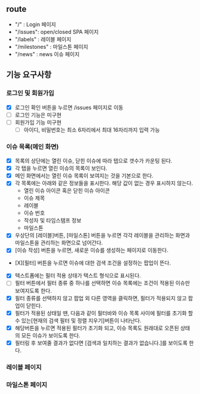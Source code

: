 ## route
- "/" : Login 페이지
- "/issues": open/closed SPA 페이지
- "/labels" : 레이블 페이지
- "/milestones" : 마일스톤 페이지
- "/news" : news 이슈 페이지

## 기능 요구사항

### 로그인 및 회원가입
- [X] 로그인 확인 버튼을 누르면 /issues 페이지로 이동
- [ ] 로그인 기능은 미구현 
- [ ] 회원가입 기능 미구현
  - [ ] 아이디, 비밀번호는 최소 6자리에서 최대 16자리까지 입력 가능

### 이슈 목록(메인 화면)
- [X] 목록의 상단에는 열린 이슈, 닫힌 이슈에 따라 탭으로 갯수가 카운팅 된다.
- [X] 각 탭을 누르면 열린 이슈의 목록이 보인다.
- [X] 메인 화면에서는 열린 이슈 목록이 보여지는 것을 기본으로 한다.
- [X] 각 목록에는 아래와 같은 정보들을 표시한다. 해당 값이 없는 경우 표시하지 않는다.
  - 열린 이슈 아이콘 혹은 닫힌 이슈 아이콘
  - 이슈 제목
  - 레이블
  - 이슈 번호
  - 작성자 및 타임스탬프 정보
  - 마일스톤
- [X] 우상단의 [레이블]버튼, [마일스톤] 버튼을 누르면 각각 레이블을 관리하는 화면과 마일스톤을 관리하는 화면으로 넘어간다.
- [X] [이슈 작성] 버튼을 누르면, 새로운 이슈를 생성하는 페이지로 이동한다.
- [X][필터] 버튼을 누르면 이슈에 대한 검색 조건을 설정하는 팝업이 뜬다.
- [X] 텍스트폼에는 필터 적용 상태가 택스트 형식으로 표시된다.
- [ ] 필터 버튼에서 필터 종류 중 하나를 선택하면 이슈 목록에는 조건이 적용된 이슈만 보여지도록 한다.
- [X] 필터 종류를 선택하지 않고 팝업 외 다른 영역을 클릭하면, 필터가 적용되지 않고 팝업이 닫힌다.
- [X] 필터가 적용된 상태일 땐, 다음과 같이 필터바와 이슈 목록 사이에 필터를 초기화 할 수 있는[현재의 검색 필터 및 정렬 지우기]버튼이 나타난다.
- [X] 해당버튼을 누르면 적용된 필터가 초기화 되고, 이슈 목록도 원래대로 오픈된 상태의 모든 이슈가 보이도록 한다.
- [X] 필터링 후 보여줄 결과가 없다면 [검색과 일치하는 결과가 없습니다.]를 보이도록 한다. 

### 레이블 페이지

### 마일스톤 페이지
